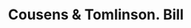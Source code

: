---
doi: 10.7916/D8G74RSQ
date_other: '1880'
date_other_textual: 1880-1889
form: printed ephemera
genre:
- Invoices
name:
- Cousens & Tomlinson
object_in_context_url: https://biggert.cul.columbia.edu/items/view/ave_biggert_00583
subject_hierarchical_geographic:
- Portland, Maine, United States
subject_name:
- Cousens & Tomlinson
title: Cousens & Tomlinson. Bill
sort_title: Cousens & Tomlinson. Bill
call_number: ave_biggert_00583
coordinates:
- 43.666666666666664,-70.26666666666667
pid: ave_biggert_00583
identifiers: ave_biggert_00583
thumbnail: https://derivativo-2.library.columbia.edu/iiif/2/ldpd:343812/full/!256,256/0/native.jpg
permalink: /biggert/ave_biggert_00583/
layout: iiif-image-page
---